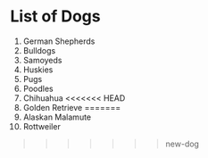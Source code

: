 # List of Dogs
1. German Shepherds
2. Bulldogs
3. Samoyeds
4. Huskies
5. Pugs
6. Poodles
7. Chihuahua
<<<<<<< HEAD
8. Golden Retrieve
=======
8. Alaskan Malamute
9. Rottweiler
>>>>>>> new-dog
